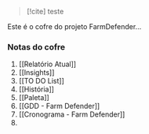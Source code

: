 > [!cite] teste

Este é o cofre do projeto FarmDefender...

### Notas do cofre
1. [[Relatório Atual]]
2. [[Insights]]
3. [[TO DO List]]
4. [[História]]
5. [[Paleta]]
6. [[GDD - Farm Defender]]
7. [[Cronograma - Farm Defender]]
8. 